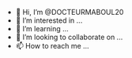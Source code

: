 - 👋 Hi, I’m @DOCTEURMABOUL20
- 👀 I’m interested in ...
- 🌱 I’m learning ...
- 💞️ I’m looking to collaborate on ...
- 📫 How to reach me ...

<!---
DOCTEURMABOUL20/DOCTEURMABOUL20 is a ✨ special ✨ repository because its `README.md` (this file) appears on your GitHub profile.
You can click the Preview link to take a look at your changes.
--->
